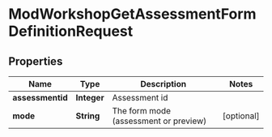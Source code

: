 

# ModWorkshopGetAssessmentFormDefinitionRequest


## Properties

| Name | Type | Description | Notes |
|------------ | ------------- | ------------- | -------------|
|**assessmentid** | **Integer** | Assessment id |  |
|**mode** | **String** | The form mode (assessment or preview) |  [optional] |



